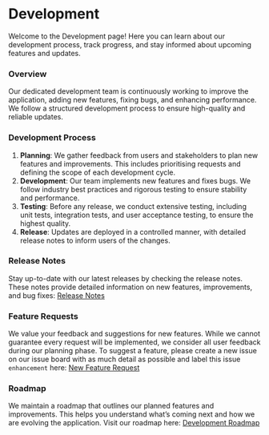 # Development

Welcome to the Development page! Here you can learn about our development process, track progress, and stay informed about upcoming features and updates.

### Overview

Our dedicated development team is continuously working to improve the application, adding new features, fixing bugs, and enhancing performance. We follow a structured development process to ensure high-quality and reliable updates.

### Development Process

1. **Planning**: We gather feedback from users and stakeholders to plan new features and improvements. This includes prioritising requests and defining the scope of each development cycle.
2. **Development**: Our team implements new features and fixes bugs. We follow industry best practices and rigorous testing to ensure stability and performance.
3. **Testing**: Before any release, we conduct extensive testing, including unit tests, integration tests, and user acceptance testing, to ensure the highest quality.
4. **Release**: Updates are deployed in a controlled manner, with detailed release notes to inform users of the changes.

### Release Notes

Stay up-to-date with our latest releases by checking the release notes. These notes provide detailed information on new features, improvements, and bug fixes: [Release Notes](https://github.com/Jordan-Prescott/odins\_spear/releases)

### Feature Requests

We value your feedback and suggestions for new features. While we cannot guarantee every request will be implemented, we consider all user feedback during our planning phase. To suggest a feature, please create a new issue on our issue board with as much detail as possible and label this issue `enhancement` here: [New Feature Request](https://github.com/Jordan-Prescott/odins\_spear/issues)

### Roadmap

We maintain a roadmap that outlines our planned features and improvements. This helps you understand what’s coming next and how we are evolving the application. Visit our roadmap here: [Development Roadmap](https://github.com/users/Jordan-Prescott/projects/2/views/10)
